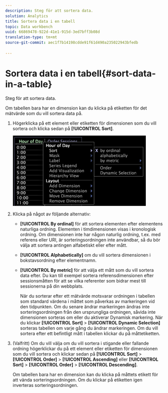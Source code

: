 ```yaml
---
description: Steg för att sortera data.
solution: Analytics
title: Sortera data i en tabell
topic: Data workbench
uuid: 66869478-922d-41e1-915d-3ed7bff3b08d
translation-type: tm+mt
source-git-commit: aec1f7b14198cdde91f61d490a235022943bfedb

---
```



# Sortera data i en tabell{#sort-data-in-a-table}

Steg för att sortera data.

Om tabellen bara har en dimension kan du klicka på etiketten för det mätvärde som du vill sortera data på.

1. Högerklicka på ett element eller etiketten för dimensionen som du vill sortera och klicka sedan på **[!UICONTROL Sort]**.

   ![](assets/mnu_Table_Sort.png)

1. Klicka på något av följande alternativ:

   * **[!UICONTROL By ordinal]** för att sortera elementen efter elementens naturliga ordning. Elementen i timdimensionen visas i kronologisk ordning. Om dimensionen inte har någon naturlig ordning, t.ex. med referens eller URI, är sorteringsordningen inte användbar, så du bör välja att sortera antingen alfabetiskt eller efter mått.
   * **[!UICONTROL Alphabetically]** om du vill sortera dimensionen i bokstavsordning efter elementnamn.
   * **[!UICONTROL By metric]** för att välja ett mått som du vill sortera data efter. Du kan till exempel sortera referensdimensionen efter sessionsmåtten för att se vilka referenter som bidrar mest till sessionerna på din webbplats.

      När du sorterar efter ett mätvärde motsvarar ordningen i tabellen som standard värdena i måttet som påverkas av markeringen vid den tidpunkten. Om du senare ändrar markeringen ändras inte sorteringsordningen från den ursprungliga ordningen, såvida inte dimensionen sorteras om eller du aktiverar Dynamisk markering. När du klickar **[!UICONTROL Sort]** > **[!UICONTROL Dynamic Selection]** sorteras tabellen om varje gång du ändrar markeringen.
   Om du vill sortera efter ett befintligt mått i tabellen klickar du på måttetiketten.

1. (Valfritt) Om du vill välja om du vill sortera i stigande eller fallande ordning högerklickar du på ett element eller etiketten för dimensionen som du vill sortera och klickar sedan på **[!UICONTROL Sort]** > **[!UICONTROL Order]** > **[!UICONTROL Ascending]** eller **[!UICONTROL Sort]** > **[!UICONTROL Order]** > **[!UICONTROL Descending]**.

   Om tabellen bara har en dimension kan du klicka på måttets etikett för att vända sorteringsordningen. Om du klickar på etiketten igen inverteras sorteringsordningen.

